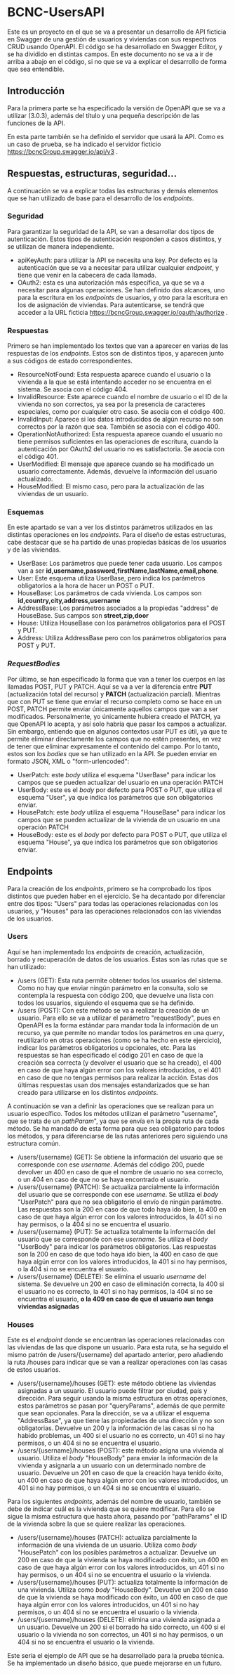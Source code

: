 # BCNC-UsersAPI

Este es un proyecto en el que se va a presentar un desarrollo de API ficticia en Swagger de una gestión de usuarios y viviendas con sus respectivos CRUD usando OpenAPI. El código se ha desarrollado en Swagger Editor, y se ha dividido en distintas campos. En este documento no se va a ir de arriba a abajo en el código, si no que se va a explicar el desarrollo de forma que sea entendible.

## Introducción

Para la primera parte se ha especificado la versión de OpenAPI que se va a utilizar (3.0.3), además del título y una pequeña descripción de las funciones de la API.

En esta parte también se ha definido el servidor que usará la API. Como es un caso de prueba, se ha indicado el servidor ficticio https://bcncGroup.swagger.io/api/v3 .

## Respuestas, estructuras, seguridad...

A continuación se va a explicar todas las estructuras y demás elementos que se han utilizado de base para el desarrollo de los _endpoints_. 

### Seguridad

Para garantizar la seguridad de la API, se van a desarrollar dos tipos de autenticación. Estos tipos de autenticación responden a casos distintos, y se utilizan de manera independiente.

- apiKeyAuth: para utilizar la API se necesita una key. Por defecto es la autenticación que se va a necesitar para utilizar cualquier _endpoint_, y tiene que venir en la cabecera de cada llamada.
- OAuth2: esta es una autorización más específica, ya que se va a necesitar para algunas operaciones. Se han definido dos alcances, uno para la escritura en los _endpoints_ de usuarios, y otro para la escritura en los de asignación de viviendas. Para autenticarse, se tendrá que acceder a la URL ficticia https://bcncGroup.swagger.io/oauth/authorize .

### Respuestas

Primero se han implementado los textos que van a aparecer en varias de las respuestas de los _endpoints_. Estos son de distintos tipos, y aparecen junto a sus códigos de estado correspondientes.

- ResourceNotFound: Esta respuesta aparece cuando el usuario o la vivienda a la que se está intentando acceder no se encuentra en el sistema. Se asocia con el código 404.
- InvalidResource: Este aparece cuando el nombre de usuario o el ID de la vivienda no son correctos, ya sea por la presencia de caracteres especiales, como por cualquier otro caso. Se asocia con el código 400.
- InvalidInput: Aparece si los datos introducidos de algún recurso no son correctos por la razón que sea. También se asocia con el código 400.
- OperationNotAuthorized: Esta respuesta aparece cuando el usuario no tiene permisos suficientes en las operaciones de escritura, cuando la autenticación por OAuth2 del usuario no es satisfactoria. Se asocia con el código 401.
- UserModified: El mensaje que aparece cuando se ha modificado un usuario correctamente. Además, devuelve la información del usuario actualizado.
- HouseModified: El mismo caso, pero para la actualización de las viviendas de un usuario.

### Esquemas

En este apartado se van a ver los distintos parámetros utilizados en las distintas operaciones en los _endpoints_. Para el diseño de estas estructuras, cabe destacar que se ha partido de unas propiedas básicas de los usuarios y de las viviendas.

- UserBase: Los parámetros que puede tener cada usuario. Los campos van a ser **id,username,password,firstName,lastName,email,phone**.
- User: Este esquema utiliza UserBase, pero indica los parámetros obligatorios a la hora de hacer un POST o PUT.
- HouseBase: Los parámetros de cada vivienda. Los campos son **id,country,city,address,username**
- AddressBase: Los parámetros asociados a la propiedas "address" de HouseBase. Sus campos son **street,zip,door**
- House: Utiliza HouseBase con los parámetros obligatorios para el POST y PUT.
- Address: Utiliza AddressBase pero con los parámetros obligatorios para POST y PUT.

### _RequestBodies_

Por último, se han especificado la forma que van a tener los cuerpos en las llamadas POST, PUT y PATCH. Aquí se va a ver la diferencia entre **PUT** (actualización total del recurso) y **PATCH** (actualización parcial). Mientras que con PUT se tiene que enviar el recurso completo como se hace en un POST, PATCH permite enviar únicamente aquellos campos que van a ser modificados. Personalmente, yo únicamente hubiera creado el PATCH, ya que OpenAPI lo acepta, y así solo habría que pasar los campos a actualizar. Sin embargo, entiendo que en algunos contextos usar PUT es útil, ya que te permite eliminar directamente los campos que no estén presentes, en vez de tener que eliminar expresamente el contenido del campo. Por lo tanto, estos son los _bodies_ que se han utilizado en la API. Se pueden enviar en formato JSON, XML o "form-urlencoded":

- UserPatch: este _body_ utiliza el esquema "UserBase" para indicar los campos que se pueden actualizar del usuario en una operación PATCH
- UserBody: este es el _body_ por defecto para POST o PUT, que utiliza el esquema "User", ya que indica los parámetros que son obligatorios enviar.
- HousePatch: este _body_ utiliza el esquema "HouseBase" para indicar los campos que se pueden actualizar de la vivienda de un usuario en una operación PATCH
- HouseBody: este es el _body_ por defecto para POST o PUT, que utiliza el esquema "House", ya que indica los parámetros que son obligatorios enviar.

## Endpoints

Para la creación de los _endpoints_, primero se ha comprobado los tipos distintos que pueden haber en el ejercicio. Se ha decantado por diferenciar entre dos tipos: "Users" para todas las operaciones relacionadas con los usuarios, y "Houses" para las operaciones relacionados con las viviendas de los usuarios.

### Users

Aquí se han implementado los _endpoints_ de creación, actualización, borrado y recuperación de datos de los usuarios. Estas son las rutas que se han utilizado:

- /users (GET): Esta ruta permite obtener todos los usuarios del sistema. Como no hay que enviar ningún parámetro en la consulta, solo se contempla la respuesta con código 200, que devuelve una lista con todos los usuarios, siguiendo el esquema que se ha definido.
- /users (POST): Con este método se va a realizar la creación de un usuario. Para ello se va a utilizar el parámetro "requestBody", pues en OpenAPI es la forma estándar para mandar toda la información de un recurso, ya que permite no mandar todos los parámetros en una _query_, reutilizarlo en otras operaciones (como se ha hecho en este ejercicio), indicar los parámetros obligatorios u opcionales, etc. Para las respuestas se han especificado el código 201 en caso de que la creación sea correcta (y devolver el usuario que se ha creado), el 400 en caso de que haya algún error con los valores introducidos, o el 401 en caso de que no tengas permisos para realizar la acción. Estas dos últimas respuestas usan dos mensajes estandarizados que se han creado para utilizarse en los distintos _endpoints_.

A continuación se van a definir las operaciones que se realizan para un usuario específico. Todos los métodos utilizan el parámetro "username", que se trata de un _pathParam_", ya que se envía en la propia ruta de cada método. Se ha mandado de esta forma para que sea obligatorio para todos los métodos, y para diferenciarse de las rutas anteriores pero siguiendo una estructura común.

- /users/{username} (GET): Se obtiene la información del usuario que se corresponde con ese _username_. Además del código 200, puede devolver un 400 en caso de que el nombre de usuario no sea correcto, o un 404 en caso de que no se haya encontrado el usuario.
- /users/{username} (PATCH): Se actualiza parcialmente la información del usuario que se corresponde con ese _username_. Se utiliza el _body_ "UserPatch" para que no sea obligatorio el envío de ningún parámetro. Las respuestas son la 200 en caso de que todo haya ido bien, la 400 en caso de que haya algún error con los valores introducidos, la 401 si no hay permisos, o la 404 si no se encuentra el usuario.
- /users/{username} (PUT): Se actualiza totalmente la información del usuario que se corresponde con ese _username_. Se utiliza el _body_ "UserBody" para indicar los parámetros obligatorios. Las respuestas son la 200 en caso de que todo haya ido bien, la 400 en caso de que haya algún error con los valores introducidos, la 401 si no hay permisos, o la 404 si no se encuentra el usuario.
- /users/{username} (DELETE): Se elimina el usuario _username_ del sistema. Se devuelve un 200 en caso de eliminación correcta, la 400 si el usuario no es correcto, la 401 si no hay permisos, la 404 si no se encuentra el usuario, **o la 409 en caso de que el usuario aun tenga viviendas asignadas**

### Houses

Este es el _endpoint_ donde se encuentran las operaciones relacionadas con las viviendas de las que dispone un usuario. Para esta ruta, se ha seguido el mismo patrón de /users/{username} del apartado anterior, pero añadiendo la ruta /houses para indicar que se van a realizar operaciones con las casas de estos usuarios.

- /users/{username}/houses (GET): este método obtiene las viviendas asignadas a un usuario. El usuario puede filtrar por ciudad, país y dirección. Para seguir usando la misma estructura en otras operaciones, estos parámetros se pasan por "queryParams", además de que permite que sean opcionales. Para la dirección, se va a utilizar el esquema "AddressBase", ya que tiene las propiedades de una dirección y no son obligatorias. Devuelve un 200 y la información de las casas si no ha habido problemas, un 400 si el usuario no es correcto, un 401 si no hay permisos, o un 404 si no se encuentra el usuario.
- /users/{username}/houses (POST): este método asigna una vivienda al usuario. Utiliza el _body_ "HouseBody" para enviar la información de la vivienda y asignarla a un usuario con un determinado nombre de usuario. Devuelve un 201 en caso de que la creación haya tenido éxito, un 400 en caso de que haya algún error con los valores introducidos, un 401 si no hay permisos, o un 404 si no se encuentra el usuario.

Para los siguientes _endpoints_, además del nombre de usuario, también se debe de indicar cuál es la vivienda que se quiere modificar. Para ello se sigue la misma estructura que hasta ahora, pasando por "pathParams" el ID de la vivienda sobre la que se quiere realizar las operaciones.

- /users/{username}/houses (PATCH): actualiza parcialmente la información de una vivienda de un usuario. Utiliza como _body_ "HousePatch" con los posibles parámetros a actualizar. Devuelve un 200 en caso de que la vivienda se haya modificado con éxito, un 400 en caso de que haya algún error con los valores introducidos, un 401 si no hay permisos, o un 404 si no se encuentra el usuario o la vivienda.
- /users/{username}/houses (PUT): actualiza totalmente la información de una vivienda. Utiliza como _body_ "HouseBody". Devuelve un 200 en caso de que la vivienda se haya modificado con éxito, un 400 en caso de que haya algún error con los valores introducidos, un 401 si no hay permisos, o un 404 si no se encuentra el usuario o la vivienda.
- /users/{username}/houses (DELETE): elimina una vivienda asignada a un usuario. Devuelve un 200 si el borrado ha sido correcto, un 400 si el usuario o la vivienda no son correctos, un 401 si no hay permisos, o un 404 si no se encuentra el usuario o la vivienda.

Este sería el ejemplo de API que se ha desarrollado para la prueba técnica. Se ha implementado un diseño básico, que puede mejorarse en un futuro.
